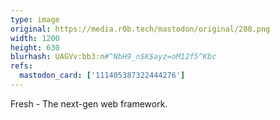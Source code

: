 ```yaml
---
type: image
original: https://media.r0b.tech/mastodon/original/288.png
width: 1200
height: 630
blurhash: UAGVv:bb3:n#^NbH9_n$K$ayz=oM12f5^Kbc
refs:
  mastodon_card: ['111405387322444276']
---
```


Fresh - The next-gen web framework.
